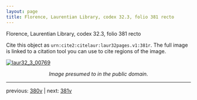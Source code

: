 ```yaml
---
layout: page
title: Florence, Laurentian Library, codex 32.3, folio 381 recto
---
```


Florence, Laurentian Library, codex 32.3, folio 381 recto

Cite this object as `urn:cite2:citelaur:laur32pages.v1:381r`.  The full image is linked to a citation tool you can use to cite regions of the image.

[![laur32_3_00769](http://www.homermultitext.org/iipsrv?IIIF=/project/homer/pyramidal/deepzoom/citelaur/laur32imgs/v1/laur32_3_00769.tif/full/800,/0/default.jpg)](http://www.homermultitext.org/ict2/?urn=urn:cite2:citelaur:laur32imgs.v1:laur32_3_00769) 

<p style="text-align: center; font-style: italic;">Image presumed to in the public domain.</p>

---

previous: [380v](../380v/) | next: [381v](../381v/)